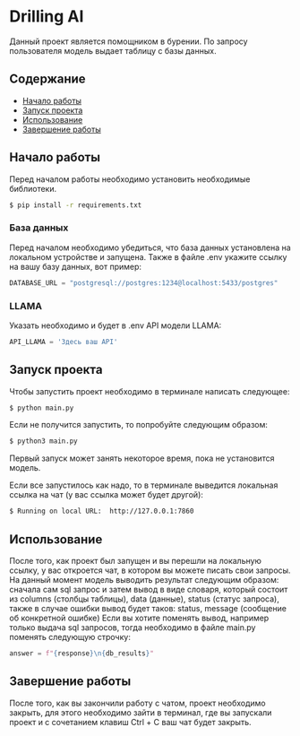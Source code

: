 # Drilling AI
Данный проект является помощником в бурении. По запросу пользователя модель выдает таблицу с базы данных.

## Содержание
- [Начало работы](#начало-работы)
- [Запуск проекта](#запуск-проекта)
- [Использование](#использование)
- [Завершение работы](#завершение-работы)

## Начало работы
Перед началом работы необходимо установить необходимые библиотеки.
```sh
$ pip install -r requirements.txt
```
### База данных
Перед началом необходимо убедиться, что база данных установлена на локальном устройстве и запущена. 
Также в файле .env укажите ссылку на вашу базу данных, вот пример:
```python
DATABASE_URL = "postgresql://postgres:1234@localhost:5433/postgres"
```
### LLAMA
Указать необходимо и будет в .env API модели LLAMA:
```python
API_LLAMA = 'Здесь ваш API'
```
## Запуск проекта
Чтобы запустить проект необходимо в терминале написать следующее:
```sh
$ python main.py
```
Если не получится запустить, то попробуйте следующим образом:
```sh
$ python3 main.py
```
Первый запуск может занять некоторое время, пока не установится модель.

Если все запустилось как надо, то в терминале выведится локальная ссылка на чат (у вас ссылка может будет другой):
```sh
$ Running on local URL:  http://127.0.0.1:7860
```
## Использование
После того, как проект был запущен и вы перешли на локальную ссылку, у вас откроется чат, в котором вы можете писать свои запросы.
На данный момент модель выводить результат следующим образом: сначала сам sql запрос и затем вывод в виде словаря, который состоит из columns (столбцы таблицы), data (данные), status (статус запроса), также в случае ошибки вывод будет таков: status, message (сообщение об конкретной ошибке)
Если вы хотите поменять вывод, например только выдача sql запросов, тогда необходимо в файле main.py поменять следующую строчку:
```python
answer = f"{response}\n{db_results}"
```
## Завершение работы
После того, как вы закончили работу с чатом, проект необходимо закрыть, для этого необходимо зайти в терминал, где вы запускали проект и с сочетанием клавиш Ctrl + C ваш чат будет закрыть.